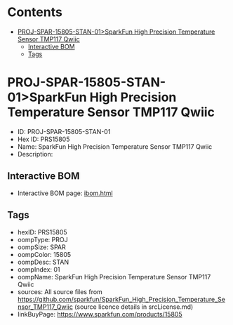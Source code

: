 



Contents
========

* [PROJ-SPAR-15805-STAN-01>SparkFun High Precision Temperature Sensor TMP117 Qwiic](#proj-spar-15805-stan-01sparkfun-high-precision-temperature-sensor-tmp117-qwiic)
	* [Interactive BOM](#interactive-bom)
	* [Tags](#tags)

# PROJ-SPAR-15805-STAN-01>SparkFun High Precision Temperature Sensor TMP117 Qwiic

- ID: PROJ-SPAR-15805-STAN-01
- Hex ID: PRS15805
- Name: SparkFun High Precision Temperature Sensor TMP117 Qwiic
- Description: 

## Interactive BOM

- Interactive BOM page: [ibom.html](kicad/bom/ibom.html)

## Tags

- hexID: PRS15805
- oompType: PROJ
- oompSize: SPAR
- oompColor: 15805
- oompDesc: STAN
- oompIndex: 01
- oompName: SparkFun High Precision Temperature Sensor TMP117 Qwiic
- sources: All source files from https://github.com/sparkfun/SparkFun_High_Precision_Temperature_Sensor_TMP117_Qwiic (source licence details in srcLicense.md)
- linkBuyPage: https://www.sparkfun.com/products/15805
